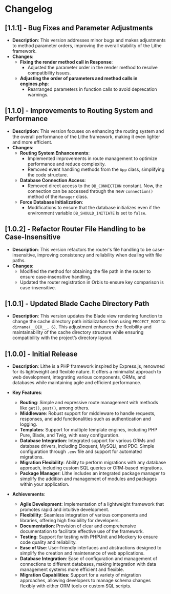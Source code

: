 # Changelog

## [1.1.1] - Bug Fixes and Parameter Adjustments

- **Description**: This version addresses minor bugs and makes adjustments to method parameter orders, improving the overall stability of the Lithe framework.
- **Changes**:
  - **Fixing the render method call in Response**:
    - Adjusted the parameter order in the render method to resolve compatibility issues.
  - **Adjusting the order of parameters and method calls in engines.php**:
    - Rearranged parameters in function calls to avoid deprecation warnings.

## [1.1.0] - Improvements to Routing System and Performance

- **Description**: This version focuses on enhancing the routing system and the overall performance of the Lithe framework, making it even lighter and more efficient.
- **Changes**:
  - **Routing System Enhancements**:
    - Implemented improvements in route management to optimize performance and reduce complexity.
    - Removed event handling methods from the `App` class, simplifying the code structure.
  - **Database Connection Access**:
    - Removed direct access to the `DB_CONNECTION` constant. Now, the connection can be accessed through the new `connection()` method of the `Manager` class.
  - **Force Database Initialization**:
    - Modifications to ensure that the database initializes even if the environment variable `DB_SHOULD_INITIATE` is set to `false`.

## [1.0.2] - Refactor Router File Handling to be Case-Insensitive

- **Description**: This version refactors the router's file handling to be case-insensitive, improving consistency and reliability when dealing with file paths.
- **Changes**:
  - Modified the method for obtaining the file path in the router to ensure case-insensitive handling.
  - Updated the router registration in Orbis to ensure key comparison is case-insensitive.

## [1.0.1] - Updated Blade Cache Directory Path

- **Description**: This version updates the Blade view rendering function to change the cache directory path initialization from using `PROJECT_ROOT` to `dirname(__DIR__, 6)`. This adjustment enhances the flexibility and maintainability of the cache directory structure while ensuring compatibility with the project’s directory layout.

## [1.0.0] - Initial Release

- **Description**: Lithe is a PHP framework inspired by Express.js, renowned for its lightweight and flexible nature. It offers a minimalist approach to web development, integrating various components, ORMs, and databases while maintaining agile and efficient performance.

- **Key Features**:
  - **Routing**: Simple and expressive route management with methods like `get()`, `post()`, among others.
  - **Middleware**: Robust support for middleware to handle requests, responses, and add functionalities such as authentication and logging.
  - **Templates**: Support for multiple template engines, including PHP Pure, Blade, and Twig, with easy configuration.
  - **Database Integration**: Integrated support for various ORMs and database drivers, including Eloquent, MySQLi, and PDO. Simple configuration through `.env` file and support for automated migrations.
  - **Migration Flexibility**: Ability to perform migrations with any database approach, including custom SQL queries or ORM-based migrations.
  - **Package Manager**: Lithe includes an integrated package manager to simplify the addition and management of modules and packages within your application.

- **Achievements**:
  - **Agile Development**: Implementation of a lightweight framework that promotes rapid and intuitive development.
  - **Flexibility**: Seamless integration of various components and libraries, offering high flexibility for developers.
  - **Documentation**: Provision of clear and comprehensive documentation to facilitate effective use of the framework.
  - **Testing**: Support for testing with PHPUnit and Mockery to ensure code quality and reliability.
  - **Ease of Use**: User-friendly interfaces and abstractions designed to simplify the creation and maintenance of web applications.
  - **Database Integration**: Ease of configuration and management of connections to different databases, making integration with data management systems more efficient and flexible.
  - **Migration Capabilities**: Support for a variety of migration approaches, allowing developers to manage schema changes flexibly with either ORM tools or custom SQL scripts.